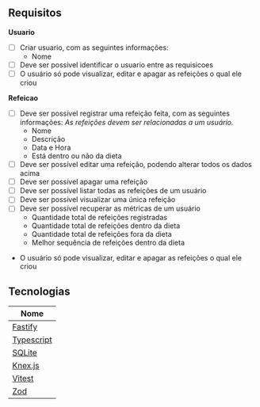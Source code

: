 ## Requisitos

**Usuario**

- [ ] Criar usuario, com as seguintes informações:
  - Nome
- [ ] Deve ser possivel identificar o usuario entre as requisicoes
- [ ] O usuário só pode visualizar, editar e apagar as refeições o qual ele criou

**Refeicao**

- [ ] Deve ser possível registrar uma refeição feita, com as seguintes informações:
      _As refeições devem ser relacionadas a um usuário._
  - Nome
  - Descrição
  - Data e Hora
  - Está dentro ou não da dieta
- [ ] Deve ser possível editar uma refeição, podendo alterar todos os dados acima
- [ ] Deve ser possível apagar uma refeição
- [ ] Deve ser possível listar todas as refeições de um usuário
- [ ] Deve ser possível visualizar uma única refeição
- [ ] Deve ser possível recuperar as métricas de um usuário
  - Quantidade total de refeições registradas
  - Quantidade total de refeições dentro da dieta
  - Quantidade total de refeições fora da dieta
  - Melhor sequência de refeições dentro da dieta
- O usuário só pode visualizar, editar e apagar as refeições o qual ele criou

## Tecnologias

| Nome                                           |
| ---------------------------------------------- |
| [Fastify](https://fastify.dev/)                |
| [Typescript](https://www.typescriptlang.org/)  |
| [SQLite](https://www.npmjs.com/package/sqlite) |
| [Knex.js](https://knexjs.org/)                 |
| [Vitest](https://vitest.dev/)                  |
| [Zod](https://zod.dev/)                        |
